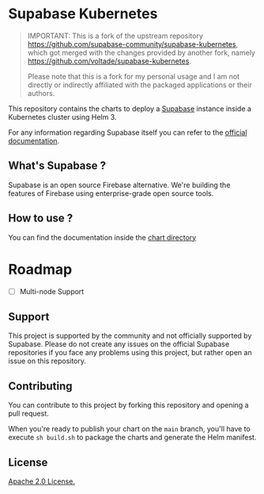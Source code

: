 # Supabase Kubernetes

> IMPORTANT: This is a fork of the upstream repository https://github.com/supabase-community/supabase-kubernetes, which got merged with the changes provided by
> another fork, namely https://github.com/voltade/supabase-kubernetes.
>
> Please note that this is a fork for my personal usage and I am not directly or indirectly affiliated with the packaged applications or their authors.

This repository contains the charts to deploy a [Supabase](https://github.com/supabase/supabase) instance inside a Kubernetes cluster using Helm 3.

For any information regarding Supabase itself you can refer to the [official documentation](https://supabase.io/docs).

## What's Supabase ?

Supabase is an open source Firebase alternative. We're building the features of Firebase using enterprise-grade open source tools.

## How to use ?

You can find the documentation inside the [chart directory](./charts/supabase/README.md)

# Roadmap

- [ ] Multi-node Support

## Support

This project is supported by the community and not officially supported by Supabase. Please do not create any issues on the official Supabase repositories if you face any problems using this project, but rather open an issue on this repository.

## Contributing

You can contribute to this project by forking this repository and opening a pull request.

When you're ready to publish your chart on the `main` branch, you'll have to execute `sh build.sh` to package the charts and generate the Helm manifest.

## License

[Apache 2.0 License.](./LICENSE)
